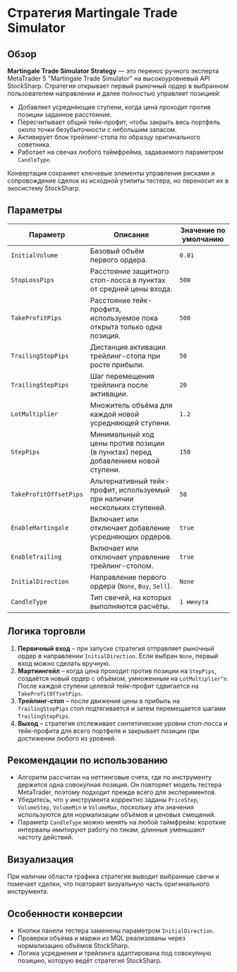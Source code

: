 # Стратегия Martingale Trade Simulator

## Обзор

**Martingale Trade Simulator Strategy** — это перенос ручного эксперта MetaTrader 5 "Martingale Trade Simulator" на высокоуровневый API StockSharp. Стратегия открывает первый рыночный ордер в выбранном пользователем направлении и далее полностью управляет позицией:

- Добавляет усредняющие ступени, когда цена проходит против позиции заданное расстояние.
- Пересчитывает общий тейк-профит, чтобы закрыть весь портфель около точки безубыточности с небольшим запасом.
- Активирует блок трейлинг-стопа по образцу оригинального советника.
- Работает на свечах любого таймфрейма, задаваемого параметром `CandleType`.

Конвертация сохраняет ключевые элементы управления рисками и сопровождение сделок из исходной утилиты тестера, но переносит их в экосистему StockSharp.

## Параметры

| Параметр | Описание | Значение по умолчанию |
|----------|----------|-----------------------|
| `InitialVolume` | Базовый объём первого ордера. | `0.01` |
| `StopLossPips` | Расстояние защитного стоп-лосса в пунктах от средней цены входа. | `500` |
| `TakeProfitPips` | Расстояние тейк-профита, используемое пока открыта только одна позиция. | `500` |
| `TrailingStopPips` | Дистанция активации трейлинг-стопа при росте прибыли. | `50` |
| `TrailingStepPips` | Шаг перемещения трейлинга после активации. | `20` |
| `LotMultiplier` | Множитель объёма для каждой новой усредняющей ступени. | `1.2` |
| `StepPips` | Минимальный ход цены против позиции (в пунктах) перед добавлением новой ступени. | `150` |
| `TakeProfitOffsetPips` | Альтернативный тейк-профит, используемый при наличии нескольких ступеней. | `50` |
| `EnableMartingale` | Включает или отключает добавление усредняющих ордеров. | `true` |
| `EnableTrailing` | Включает или отключает управление трейлинг-стопом. | `true` |
| `InitialDirection` | Направление первого ордера (`None`, `Buy`, `Sell`). | `None` |
| `CandleType` | Тип свечей, на которых выполняются расчёты. | `1 минута` |

## Логика торговли

1. **Первичный вход** – при запуске стратегия отправляет рыночный ордер в направлении `InitialDirection`. Если выбран `None`, первый вход можно сделать вручную.
2. **Мартиингейл** – когда цена проходит против позиции на `StepPips`, создаётся новый ордер с объёмом, умноженным на `LotMultiplier^n`. После каждой ступени целевой тейк-профит сдвигается на `TakeProfitOffsetPips`.
3. **Трейлинг-стоп** – после движения цены в прибыль на `TrailingStopPips` стоп подтягивается и затем перемещается шагами `TrailingStepPips`.
4. **Выход** – стратегия отслеживает синтетические уровни стоп-лосса и тейк-профита для всего портфеля и закрывает позиции при достижении любого из уровней.

## Рекомендации по использованию

- Алгоритм рассчитан на неттинговые счета, где по инструменту держится одна совокупная позиция. Он повторяет модель тестера MetaTrader, поэтому подходит прежде всего для экспериментов.
- Убедитесь, что у инструмента корректно заданы `PriceStep`, `VolumeStep`, `VolumeMin` и `VolumeMax`, поскольку эти значения используются для нормализации объёмов и ценовых смещений.
- Параметр `CandleType` можно менять на любой таймфрейм: короткие интервалы имитируют работу по тикам, длинные уменьшают частоту действий.

## Визуализация

При наличии области графика стратегия выводит выбранные свечи и помечает сделки, что повторяет визуальную часть оригинального инструмента.

## Особенности конверсии

- Кнопки панели тестера заменены параметром `InitialDirection`.
- Проверки объёма и маржи из MQL реализованы через нормализацию объёмов StockSharp.
- Логика усреднения и трейлинга адаптирована под совокупную позицию, которую ведёт стратегия StockSharp.
